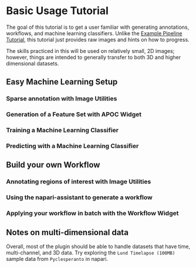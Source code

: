 # Basic Usage Tutorial

The goal of this tutorial is to get a user familiar with generating annotations, workflows, and machine learning classifiers. Unlike the [Example Pipeline Tutorial](01_example_pipeline.md), this tutorial just provides raw images and hints on how to progress.

The skills practiced in this will be used on relatively small, 2D images; however, things are intended to generally transfer to both 3D and higher dimensional datasets.

## Easy Machine Learning Setup

### Sparse annotation with Image Utilities

### Generation of a Feature Set with APOC Widget

### Training a Machine Learning Classifier

### Predicting with a Machine Learning Classifier

## Build your own Workflow

### Annotating regions of interest with Image Utilities

### Using the napari-assistant to generate a workflow

### Applying your workflow in batch with the Workflow Widget

## Notes on multi-dimensional data

Overall, most of the plugin should be able to handle datasets that have time, multi-channel, and 3D data. Try exploring the `Lund Timelapse (100MB)` sample data from `Pyclesperanto` in napari.
